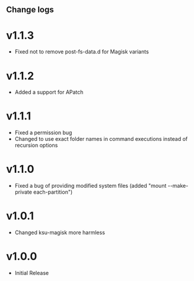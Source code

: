 ## Change logs

# v1.1.3
* Fixed not to remove post-fs-data.d for Magisk variants

# v1.1.2
* Added a support for APatch

# v1.1.1
* Fixed a permission bug
* Changed to use exact folder names in command executions instead of recursion options

# v1.1.0
* Fixed a bug of providing modified system files (added "mount --make-private each-partition")

# v1.0.1
* Changed ksu-magisk more harmless

# v1.0.0
* Initial Release

##
